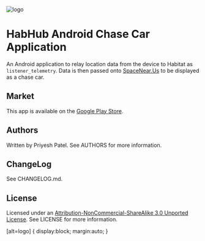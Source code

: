 ![logo](https://github.com/PriyeshPatel/habhub-chase-car-tracker/raw/master/resources/icon.png)

# HabHub Android Chase Car Application
An Android application to relay location data from the device to Habitat as `listener_telemetry`. Data is then passed onto [SpaceNear.Us](http://spacenear.us/tracker/) to be displayed as a chase car.

## Market
This app is available on the [Google Play Store](https://play.google.com/store).

## Authors
Written by Priyesh Patel. See AUTHORS for more information.

## ChangeLog
See CHANGELOG.md.

## License
Licensed under an [Attribution-NonCommercial-ShareAlike 3.0 Unported License](http://creativecommons.org/licenses/by-nc-sa/3.0/legalcode). See LICENSE for more information.

[alt=logo] {
    display:block;
    margin:auto;
}
